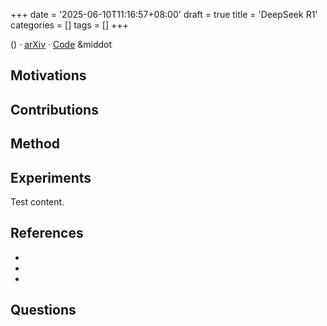 +++
date = '2025-06-10T11:16:57+08:00'
draft = true
title = 'DeepSeek R1'
categories = []
tags = []
+++

() &middot; [arXiv]() &middot; [Code]() &middot

## Motivations


## Contributions


## Method


## Experiments
Test content.

## References
-  
- 
- 

## Questions
